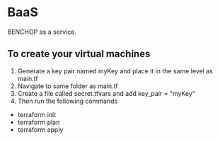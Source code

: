 # BaaS
BENCHOP as a service.

## To create your virtual machines 
1) Generate a key pair named myKey and place it in the same level as main.tf
2) Navigate to same folder as main.tf
3) Create a file called secret.tfvars and add key_pair = "myKey"
4) Then run the following commands 
- terraform init
- terraform plan
- terraform apply

